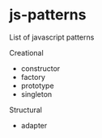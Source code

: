 # js-patterns

List of javascript patterns

Creational

- constructor
- factory
- prototype
- singleton
  
Structural

- adapter
